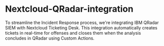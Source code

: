 # Nextcloud-QRadar-integration
To streamline the Incident Response process, we're integrating IBM QRadar SIEM with Nextcloud Ticketing Desk. This integration automatically creates tickets in real-time for offenses and closes them when the analysis concludes in QRadar using Custom Actions.
